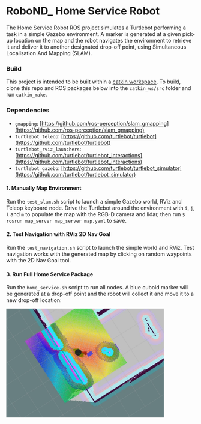 # RoboND_ Home Service Robot
The Home Service Robot ROS project simulates a Turtlebot performing a task in a simple Gazebo environment. A marker is generated at a given pick-up location on the map and the robot navigates the environment to retrieve it and deliver it to another designated drop-off point, using Simultaneous Localisation And Mapping (SLAM).

### Build
This project is intended to be built within a [catkin workspace](http://wiki.ros.org/catkin/workspaces#Catkin_Workspaces). To build, clone this repo and ROS packages below into the `catkin_ws/src` folder and run `catkin_make`.

### Dependencies
* `gmapping`: [https://github.com/ros-perception/slam_gmapping](https://github.com/ros-perception/slam_gmapping)
* `turtlebot_teleop`: [https://github.com/turtlebot/turtlebot](https://github.com/turtlebot/turtlebot)
* `turtlebot_rviz_launchers`: [https://github.com/turtlebot/turtlebot_interactions](https://github.com/turtlebot/turtlebot_interactions)
* `turtlebot_gazebo`: [https://github.com/turtlebot/turtlebot_simulator](https://github.com/turtlebot/turtlebot_simulator)

#### 1. Manually Map Environment
Run the `test_slam.sh` script to launch a simple Gazebo world, RViz and Teleop keyboard node. Drive the Turtlebot around the environment with `i`, `j`, `l` and `m` to populate the map with the RGB-D camera and lidar, then run `$ rosrun map_server map_server map.yaml` to save.

#### 2. Test Navigation with RViz 2D Nav Goal
Run the `test_navigation.sh` script to launch the simple world and RViz. Test navigation works with the generated map by clicking on random waypoints with the 2D Nav Goal tool.

#### 3. Run Full Home Service Package
Run the `home_service.sh` script to run all nodes. A blue cuboid marker will be generated at a drop-off point and the robot will collect it and move it to a new drop-off location:

<img src="https://github.com/GeorgieChallis/RoboND_HomeServiceRobot/blob/master/image/Marker%20pickup.png" width="420">
